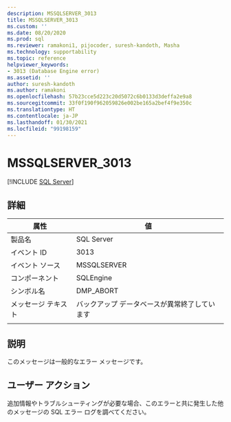 ```yaml
---
description: MSSQLSERVER_3013
title: MSSQLSERVER_3013
ms.custom: ''
ms.date: 08/20/2020
ms.prod: sql
ms.reviewer: ramakoni1, pijocoder, suresh-kandoth, Masha
ms.technology: supportability
ms.topic: reference
helpviewer_keywords:
- 3013 (Database Engine error)
ms.assetid: ''
author: suresh-kandoth
ms.author: ramakoni
ms.openlocfilehash: 57b23cce5d223c20d5072c6b0133d3deffa2e9a8
ms.sourcegitcommit: 33f0f190f962059826e002be165a2bef4f9e350c
ms.translationtype: HT
ms.contentlocale: ja-JP
ms.lasthandoff: 01/30/2021
ms.locfileid: "99198159"
---
```

# <a name="mssqlserver_3013"></a>MSSQLSERVER_3013
 [!INCLUDE [SQL Server](../../includes/applies-to-version/sqlserver.md)]

## <a name="details"></a>詳細

|属性|値|
|---|---|
|製品名|SQL Server|
|イベント ID|3013|
|イベント ソース|MSSQLSERVER|
|コンポーネント|SQLEngine|
|シンボル名|DMP_ABORT|
|メッセージ テキスト|バックアップ データベースが異常終了しています|
||

## <a name="explanation"></a>説明

このメッセージは一般的なエラー メッセージです。

## <a name="user-action"></a>ユーザー アクション

追加情報やトラブルシューティングが必要な場合、このエラーと共に発生した他のメッセージの SQL エラー ログを調べてください。
